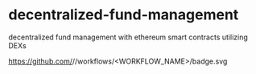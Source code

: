 # decentralized-fund-management
decentralized fund management with ethereum smart contracts utilizing DEXs

https://github.com/<OWNER>/<REPOSITORY>/workflows/<WORKFLOW_NAME>/badge.svg
